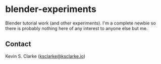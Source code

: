 # blender-experiments

Blender tutorial work (and other experiments). I'm a complete newbie so there is probably nothing here of any interest to anyone else but me.

## Contact

Kevin S. Clarke (<a href="mailto:ksclarke@ksclarke.io">ksclarke@ksclarke.io</a>)
